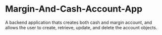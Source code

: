 # Margin-And-Cash-Account-App
A backend application thats creates both cash and margin account, and allows the user to create, retrieve, update, and delete the account objects. 
